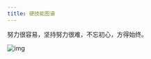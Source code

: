 ```yaml
---
title: 硬技能图谱
---
```


努力很容易，坚持努力很难，不忘初心，方得始终。
<!-- more -->
![img](http://s0.lgstatic.com/i/image2/M01/89/5A/CgoB5l12QGeAX1jpAADXc8NHFMU588.png)
